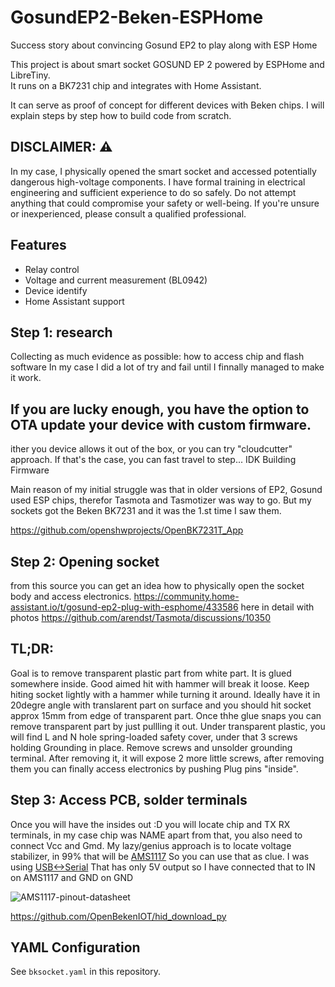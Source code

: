 # GosundEP2-Beken-ESPHome
Success story about convincing Gosund EP2 to play along with ESP Home


This project is about smart socket GOSUND EP 2 powered by ESPHome and LibreTiny.  
It runs on a BK7231 chip and integrates with Home Assistant.

It can serve as proof of concept for different devices with Beken chips. 
I will explain steps by step how to build code from scratch.



## DISCLAIMER: ⚠️ 
In my case, I physically opened the smart socket and accessed potentially dangerous high-voltage components.
I have formal training in electrical engineering and sufficient experience to do so safely.
Do not attempt anything that could compromise your safety or well-being.
If you're unsure or inexperienced, please consult a qualified professional.

## Features
- Relay control
- Voltage and current measurement (BL0942)
- Device identify
- Home Assistant support



## Step 1: research

Collecting as much evidence as possible: how to access chip and flash software
In my case I did a lot of try and fail until I finnally managed to make it work.

## If you are lucky enough, you have the option to OTA update your device with custom firmware.
ither you device allows it out of the box,
or you can try "cloudcutter" approach. If that's the case, you can fast travel to step... IDK Building Firmware


Main reason of my initial struggle was that in older versions of EP2, Gosund used ESP chips, therefor Tasmota and Tasmotizer was way to go.
But my sockets got the Beken BK7231 and it was the 1.st time I saw them. 


https://github.com/openshwprojects/OpenBK7231T_App



## Step 2: Opening socket

from this source you can get an idea how to physically open the socket body and access electronics.
https://community.home-assistant.io/t/gosund-ep2-plug-with-esphome/433586
here in detail with photos
https://github.com/arendst/Tasmota/discussions/10350

## TL;DR: 
Goal is to remove transparent plastic part from white part. It is glued somewhere inside. Good aimed hit with hammer will break it loose.
Keep hiting socket lightly with a hammer while turning it around. Ideally have it in 20degre angle with translarent part on surface 
and you should hit socket approx 15mm from edge of transparent part. Once thhe glue snaps you can remove transparent part by just pullling it out.
Under transparent plastic, you will find L and N hole spring-loaded safety cover, under that 3 screws holding Grounding in place.
Remove screws and unsolder grounding terminal. After removing it, it will expose 2 more little screws, after removing them you can finally access electronics 
by pushing Plug pins "inside". 

## Step 3: Access PCB, solder terminals
Once you will have the insides out :D you will locate chip and TX RX terminals, in my case chip was NAME apart from that, you also need to connect Vcc and Gmd.
My lazy/genius approach is to locate voltage stabilizer, in 99% that will be [AMS1117](http://www.advanced-monolithic.com/pdf/ds1117.pdf)
So you can use that as clue. I was using [USB<->Serial](https://www.google.com/search?q=usb+serial+cp2102&client=safari&sca_esv=df3771177ddad875&rls=en&biw=1512&bih=814&sxsrf=AE3TifP3M7WHgPfcH9y5i5j5JHQNiEganQ%3A1751711371333&ei=i_5oaP-RFIi7i-gPvqnjqQ4&oq=usb+serial+CP&gs_lp=Egxnd3Mtd2l6LXNlcnAiDXVzYiBzZXJpYWwgQ1AqAggAMgYQABgWGB4yBhAAGBYYHjIGEAAYFhgeMgYQABgWGB4yBhAAGBYYHjIGEAAYFhgeMgYQABgWGB4yBhAAGBYYHjIGEAAYFhgeMgYQABgWGB5IpiVQmglYzRZwAXgBkAEAmAGCAaAB8QKqAQMwLjO4AQHIAQD4AQGYAgSgAokDwgIKEAAYsAMY1gQYR8ICDRAAGIAEGLADGEMYigXCAgUQABiABMICCBAAGIAEGMsBmAMAiAYBkAYKkgcDMS4zoAfuErIHAzAuM7gHggPCBwUyLTMuMcgHFA&sclient=gws-wiz-serp) That has only 5V output so I have connected that to IN on AMS1117 and GND on GND

![AMS1117-pinout-datasheet](https://github.com/user-attachments/assets/b45a4c09-6fcd-4157-bea2-08239b2e7f2a)


https://github.com/OpenBekenIOT/hid_download_py



## YAML Configuration
See `bksocket.yaml` in this repository.


